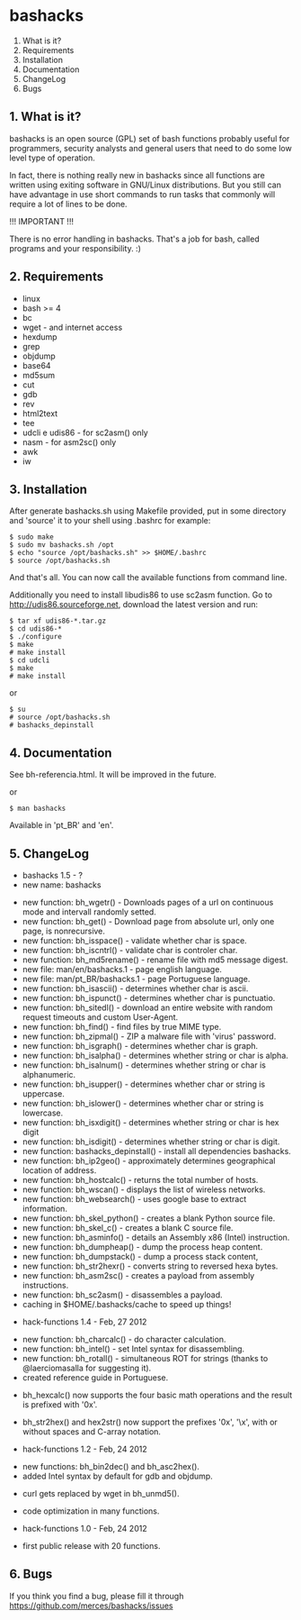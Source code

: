 # bashacks

 1. What is it?
 2. Requirements
 3. Installation
 4. Documentation
 5. ChangeLog
 6. Bugs


## 1. What is it?

 bashacks is an open source (GPL) set of bash functions
 probably useful for programmers, security analysts and general
 users that need to do some low level type of operation.

 In fact, there is nothing really new in bashacks since
 all functions are written using exiting software in GNU/Linux
 distributions. But you still can have advantage in use short
 commands to run tasks that commonly will require a lot of lines
 to be done.

 !!! IMPORTANT !!!

 There is no error handling in bashacks. That's a job
 for bash, called programs and your responsibility. :)


## 2. Requirements

 * linux
 * bash >= 4
 * bc
 * wget - and internet access
 * hexdump
 * grep
 * objdump
 * base64
 * md5sum
 * cut
 * gdb
 * rev
 * html2text
 * tee
 * udcli e udis86 - for sc2asm() only
 * nasm - for asm2sc() only
 * awk
 * iw


## 3. Installation

 After generate bashacks.sh using Makefile provided,
 put in some directory and 'source' it to your
 shell using .bashrc for example:

    $ sudo make
    $ sudo mv bashacks.sh /opt
    $ echo "source /opt/bashacks.sh" >> $HOME/.bashrc
    $ source /opt/bashacks.sh

 And that's all. You can now call the available functions from command line.

 Additionally you need to install libudis86 to use sc2asm function. Go
 to http://udis86.sourceforge.net, download the latest version and run:

    $ tar xf udis86-*.tar.gz
    $ cd udis86-*
    $ ./configure
    $ make
    # make install
    $ cd udcli
    $ make
    # make install

 or

    $ su
    # source /opt/bashacks.sh
    # bashacks_depinstall 

## 4. Documentation

 See bh-referencia.html. It will be improved in the future.

 or

    $ man bashacks

 Available in 'pt_BR' and 'en'. 

## 5. ChangeLog

 * bashacks 1.5 - ?
  * new name: bashacks
  + new function: bh_wgetr() -  Downloads pages of a url on continuous mode and intervall randomly setted.
  + new function: bh_get() - Download page from absolute url, only one page, is nonrecursive.
  + new function: bh_isspace() - validate whether char is space.
  + new function: bh_iscntrl() - validate char is controler char.
  + new function: bh_md5rename() - rename file with md5 message digest.
  + new file: man/en/bashacks.1  - page english language.
  + new file: man/pt_BR/bashacks.1 - page Portuguese language.
  + new function: bh_isascii() - determines whether char is ascii.
  + new function: bh_ispunct() - determines whether char is punctuatio.
  + new function: bh_sitedl() - download an entire website with random request timeouts and custom User-Agent.
  + new function: bh_find() - find files by true MIME type.
  + new function: bh_zipmal() - ZIP a malware file with 'virus' password.
  + new function: bh_isgraph() - determines whether char is graph.
  + new function: bh_isalpha() - determines whether string or char is alpha.
  + new function: bh_isalnum() - determines whether string or char is alphanumeric.
  + new function: bh_isupper() - determines whether char or string is uppercase.
  + new function: bh_islower() - determines whether char or string is lowercase.
  + new function: bh_isxdigit() - determines whether string or char is hex digit
  + new function: bh_isdigit() - determines whether string or char is digit.
  + new function: bashacks_depinstall() - install all dependencies bashacks.
  + new function: bh_ip2geo() - approximately determines geographical location of address.
  + new function: bh_hostcalc() - returns the total number of hosts.
  + new function: bh_wscan() - displays the list of wireless networks.
  + new function: bh_websearch() - uses google base to extract information.
  + new function: bh_skel_python() - creates a blank Python source file.
  + new function: bh_skel_c() - creates a blank C source file.
  + new function: bh_asminfo() - details an Assembly x86 (Intel) instruction.
  + new function: bh_dumpheap() - dump the process heap content.
  + new function: bh_dumpstack() - dump a process stack content,
  + new function: bh_str2hexr() - converts string to reversed hexa bytes.
  + new function: bh_asm2sc() - creates a payload from assembly instructions.
  + new function: bh_sc2asm() - disassembles a payload.
  + caching in $HOME/.bashacks/cache to speed up things!

 * hack-functions 1.4 - Feb, 27 2012
  + new function: bh_charcalc() - do character calculation.
  + new function: bh_intel() - set Intel syntax for disassembling.
  + new function: bh_rotall() - simultaneous ROT for strings
    (thanks to @laerciomasalla for suggesting it).
  + created reference guide in Portuguese.
  * bh_hexcalc() now supports the four basic math operations and the result is
    prefixed with '0x'.
  * bh_str2hex() and hex2str() now support the prefixes '0x', '\x', with or
    without spaces and C-array notation.

 * hack-functions 1.2 - Feb, 24 2012
  + new functions: bh_bin2dec() and bh_asc2hex().
  + added Intel syntax by default for gdb and objdump.
  * curl gets replaced by wget in bh_unmd5().
  * code optimization in many functions.

 * hack-functions 1.0 - Feb, 24 2012
  - first public release with 20 functions.


## 6. Bugs

 If you think you find a bug, please fill it through
 https://github.com/merces/bashacks/issues
